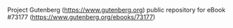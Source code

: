 Project Gutenberg (https://www.gutenberg.org) public repository
for eBook #73177 (https://www.gutenberg.org/ebooks/73177)
